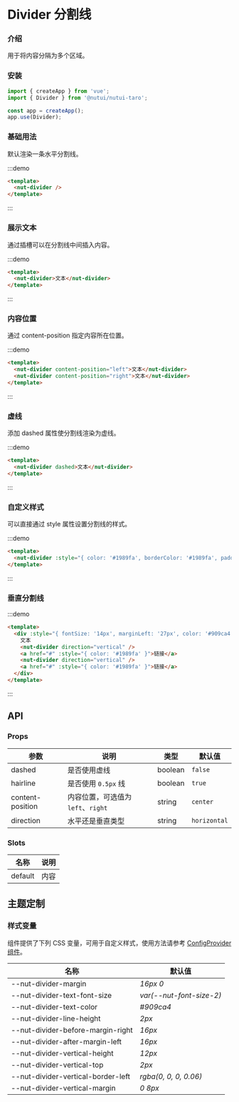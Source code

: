 # Divider 分割线

### 介绍
    
用于将内容分隔为多个区域。

### 安装
``` javascript
import { createApp } from 'vue';
import { Divider } from '@nutui/nutui-taro';

const app = createApp();
app.use(Divider);
```



### 基础用法

默认渲染一条水平分割线。

:::demo

``` html
<template>
  <nut-divider />
</template>
```

:::

### 展示文本

通过插槽可以在分割线中间插入内容。

:::demo

``` html
<template>
  <nut-divider>文本</nut-divider>
</template>
```

:::

### 内容位置

通过 content-position 指定内容所在位置。

:::demo

``` html
<template>
  <nut-divider content-position="left">文本</nut-divider>
  <nut-divider content-position="right">文本</nut-divider>
</template>
```

:::

### 虚线

添加 dashed 属性使分割线渲染为虚线。

:::demo

``` html
<template>
  <nut-divider dashed>文本</nut-divider>
</template>
```

:::

### 自定义样式

可以直接通过 style 属性设置分割线的样式。

:::demo

``` html
<template>
  <nut-divider :style="{ color: '#1989fa', borderColor: '#1989fa', padding: '0 16px' }">文本</nut-divider>
</template>
```

:::

### 垂直分割线

:::demo

``` html
<template>
  <div :style="{ fontSize: '14px', marginLeft: '27px', color: '#909ca4' }">
    文本
    <nut-divider direction="vertical" />
    <a href="#" :style="{ color: '#1989fa' }">链接</a>
    <nut-divider direction="vertical" />
    <a href="#" :style="{ color: '#1989fa' }">链接</a>
  </div>
</template>
```

:::

## API

### Props

| 参数         | 说明                             | 类型   | 默认值           |
|--------------|----------------------------------|--------|------------------|
| dashed         | 是否使用虚线               | boolean | `false`                |
| hairline        | 是否使用 `0.5px` 线                         | boolean | `true`                |
| content-position        | 内容位置，可选值为 `left`、`right`                         | string | `center`                |
| direction         | 水平还是垂直类型               | string | `horizontal`                |

### Slots

| 名称 | 说明           | 
|--------|----------------|
| default  | 内容 | 


## 主题定制

### 样式变量

组件提供了下列 CSS 变量，可用于自定义样式，使用方法请参考 [ConfigProvider 组件](#/zh-CN/component/configprovider)。

| 名称                                    | 默认值                     |
| --------------------------------------- | -------------------------- |
| --nut-divider-margin | _16px 0_ |
| --nut-divider-text-font-size | _var(--nut-font-size-2)_ |
| --nut-divider-text-color | _#909ca4_ |
| --nut-divider-line-height | _2px_ |
| --nut-divider-before-margin-right | _16px_ |
| --nut-divider-after-margin-left | _16px_ |
| --nut-divider-vertical-height | _12px_ |
| --nut-divider-vertical-top | _2px_ |
| --nut-divider-vertical-border-left | _rgba(0, 0, 0, 0.06)_ |
| --nut-divider-vertical-margin | _0 8px_ |